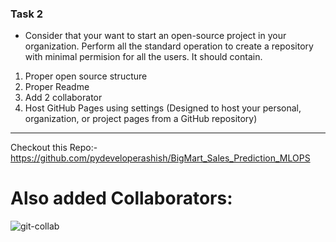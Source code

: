### Task 2 
- Consider that your want to start an open-source project in your organization. Perform all the standard operation to create a repository with minimal permision for all the users. It should contain.
1. Proper open source structure 
2. Proper Readme
3. Add 2 collaborator 
4. Host GitHub Pages using settings (Designed to host your personal, organization, or project pages from a GitHub repository)

--------------------------------------------------------------------------------------------------------------------------------------------------------

Checkout this Repo:- https://github.com/pydeveloperashish/BigMart_Sales_Prediction_MLOPS

# Also added Collaborators:

![git-collab](https://user-images.githubusercontent.com/59412013/195390027-89a97f80-e3fd-4e09-9443-6dc4a0571efe.png)
